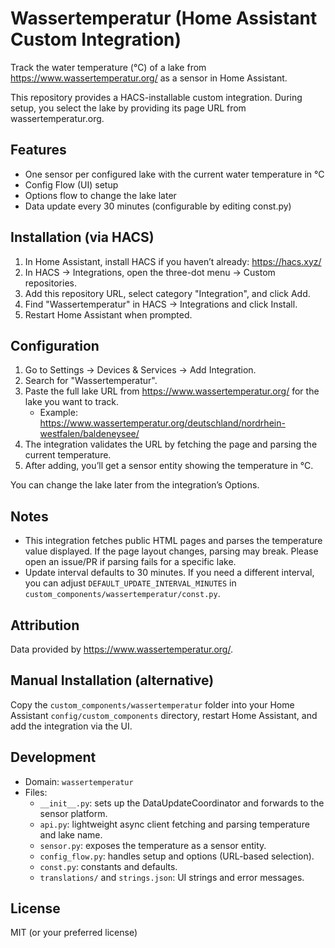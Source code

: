 # Wassertemperatur (Home Assistant Custom Integration)

Track the water temperature (°C) of a lake from https://www.wassertemperatur.org/ as a sensor in Home Assistant.

This repository provides a HACS-installable custom integration. During setup, you select the lake by providing its page URL from wassertemperatur.org.

## Features
- One sensor per configured lake with the current water temperature in °C
- Config Flow (UI) setup
- Options flow to change the lake later
- Data update every 30 minutes (configurable by editing const.py)

## Installation (via HACS)
1. In Home Assistant, install HACS if you haven’t already: https://hacs.xyz/
2. In HACS → Integrations, open the three-dot menu → Custom repositories.
3. Add this repository URL, select category "Integration", and click Add.
4. Find "Wassertemperatur" in HACS → Integrations and click Install.
5. Restart Home Assistant when prompted.

## Configuration
1. Go to Settings → Devices & Services → Add Integration.
2. Search for "Wassertemperatur".
3. Paste the full lake URL from https://www.wassertemperatur.org/ for the lake you want to track.
   - Example: https://www.wassertemperatur.org/deutschland/nordrhein-westfalen/baldeneysee/
4. The integration validates the URL by fetching the page and parsing the current temperature.
5. After adding, you’ll get a sensor entity showing the temperature in °C.

You can change the lake later from the integration’s Options.

## Notes
- This integration fetches public HTML pages and parses the temperature value displayed. If the page layout changes, parsing may break. Please open an issue/PR if parsing fails for a specific lake.
- Update interval defaults to 30 minutes. If you need a different interval, you can adjust `DEFAULT_UPDATE_INTERVAL_MINUTES` in `custom_components/wassertemperatur/const.py`.

## Attribution
Data provided by https://www.wassertemperatur.org/.

## Manual Installation (alternative)
Copy the `custom_components/wassertemperatur` folder into your Home Assistant `config/custom_components` directory, restart Home Assistant, and add the integration via the UI.

## Development
- Domain: `wassertemperatur`
- Files:
  - `__init__.py`: sets up the DataUpdateCoordinator and forwards to the sensor platform.
  - `api.py`: lightweight async client fetching and parsing temperature and lake name.
  - `sensor.py`: exposes the temperature as a sensor entity.
  - `config_flow.py`: handles setup and options (URL-based selection).
  - `const.py`: constants and defaults.
  - `translations/` and `strings.json`: UI strings and error messages.

## License
MIT (or your preferred license)
